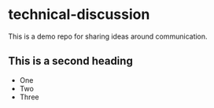 # technical-discussion
This is a demo repo for sharing ideas around communication. 
## This is a second heading

* One
* Two
* Three

